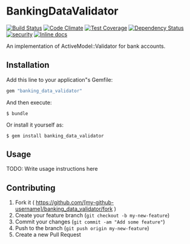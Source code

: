 # BankingDataValidator

[![Build Status](https://semaphoreapp.com/api/v1/projects/94783b1d-8994-47d8-b971-d1812dd31d40/339766/badge.png)](https://semaphoreapp.com/aduarte/banking_data_validator)
[![Code Climate](https://codeclimate.com/github/americodls/banking_data_validator/badges/gpa.svg)](https://codeclimate.com/github/americodls/banking_data_validator)
[![Test Coverage](https://codeclimate.com/github/americodls/banking_data_validator/badges/coverage.svg)](https://codeclimate.com/github/americodls/banking_data_validator)
[![Dependency Status](https://gemnasium.com/americodls/banking_data_validator.svg)](https://gemnasium.com/americodls/banking_data_validator)
[![security](https://hakiri.io/github/americodls/banking_data_validator/master.svg)](https://hakiri.io/github/americodls/banking_data_validator/master)
[![Inline docs](http://inch-ci.org/github/americodls/banking_data_validator.svg?branch=master&style=shields)](http://inch-ci.org/github/americodls/banking_data_validator)

An implementation of ActiveModel::Validator for bank accounts.

## Installation

Add this line to your application"s Gemfile:

```ruby
gem "banking_data_validator"
```

And then execute:

    $ bundle

Or install it yourself as:

    $ gem install banking_data_validator

## Usage

TODO: Write usage instructions here

## Contributing

1. Fork it ( https://github.com/[my-github-username]/banking_data_validator/fork )
2. Create your feature branch (`git checkout -b my-new-feature`)
3. Commit your changes (`git commit -am "Add some feature"`)
4. Push to the branch (`git push origin my-new-feature`)
5. Create a new Pull Request

